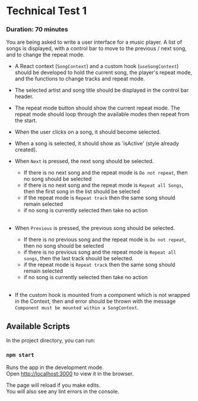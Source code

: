 # Technical Test 1

### Duration: 70 minutes

You are being asked to write a user interface for a music player.
A list of songs is displayed, with a control bar to move to the previous / next song, and to change the repeat mode.

- A React context (`SongContext`) and a custom hook (`useSongContext`) should be developed to hold the current song, the player's repeat mode, and the functions to change tracks and repeat mode.

- The selected artist and song title should be displayed in the control bar header.

- The repeat mode button should show the current repeat mode. The repeat mode should loop through the available modes then repeat from the start.

- When the user clicks on a song, it should become selected.

- When a song is selected, it should show as 'isActive' (style already created).

- When `Next` is pressed, the next song should be selected.

  - If there is no next song and the repeat mode is `Do not repeat`, then no song should be selected
  - if there is no next song and the repeat mode is `Repeat all Songs`, then the first song in the list should be selected
  - if the repeat mode is `Repeat track` then the same song should remain selected
  - if no song is currently selected then take no action
    <br>
    <br>

- When `Previous` is pressed, the previous song should be selected.

  - If there is no previous song and the repeat mode is `Do not repeat`, then no song should be selected
  - if there is no previous song and the repeat mode is `Repeat all songs`, then the last track should be selected.
  - if the repeat mode is `Repeat track` then the same song should remain selected
  - if no song is currently selected then take no action
    <br>
    <br>

- If the custom hook is mounted from a component which is not wrapped in the Context, then and error should be thrown with the message `Component must be mounted within a SongContext`.

## Available Scripts

In the project directory, you can run:

### `npm start`

Runs the app in the development mode.\
Open [http://localhost:3000](http://localhost:3000) to view it in the browser.

The page will reload if you make edits.\
You will also see any lint errors in the console.
